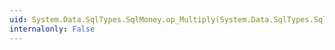 ```yaml
---
uid: System.Data.SqlTypes.SqlMoney.op_Multiply(System.Data.SqlTypes.SqlMoney,System.Data.SqlTypes.SqlMoney)
internalonly: False
---
```

